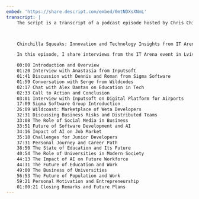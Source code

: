 ```yaml
---
embed: 'https://share.descript.com/embed/0mtNDXsXNmL'
transcript: |
    The script is a transcript of a podcast episode hosted by Chris Chinchilla, titled "IT Arena 2023". The episode is a compilation of his interviews at the IT Arena event in Ukraine, where he spoke with professionals from various tech companies about their businesses and their views on the present and future of the tech industry. Some of the people interviewed include Anastasia from Inputsoft, a digital platform for airports, Roman and Den from Sigma Software, and Chris from Wildcodes. Topics discussed ranged from the impact of Artificial Intelligence on hiring and education to the challenges of digitizing airport operations and tech entrepreneurship.



    Chinchilla Squeaks: Innovation and Technology Insights from IT Arena

    In this episode, I share interviews from the IT Arena event in Lviv, Ukraine. As I dive into conversations with tech innovators from around the world, we discusses a range of topics, from a digital platform for airports to remote hiring of developers and the future of education in tech. I also explores the state of the tech industry in Ukraine, the influence of artificial intelligence, and my own journey in the tech world.

    00:00 Introduction and Overview
    01:20 Interview with Anastasia from Inputsoft
    01:41 Discussion with Dennis and Roman from Sigma Software
    01:59 Conversation with Serge from Wildcodes
    02:17 Chat with Alex Dantas on Education in Tech
    02:33 Call to Action and Conclusion
    03:01 Interview with Inputsoft on Digital Platform for Airports
    17:09 Sigma Software Group Introduction
    26:09 Wildcoast: Marketplace of Weta Developers
    32:31 Discussing Business Risks and Distributed Teams
    33:08 The Role of Social Media in Business
    33:51 Future of Software Development and AI
    34:16 Impact of AI on Job Market
    35:18 Challenges for Junior Developers
    37:31 Personal Journey and Career Path
    38:50 The State of Education and Its Future
    40:54 The Role of Universities in Modern Society
    44:13 The Impact of AI on Future Workforce
    44:31 The Future of Education and Work
    49:00 The Business of Universities
    56:53 The Future of Population and Work
    59:21 Personal Motivation and Entrepreneurship
    01:00:21 Closing Remarks and Future Plans
---
```


